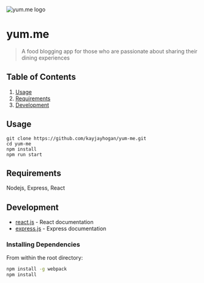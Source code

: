![yum.me logo](https://res.cloudinary.com/kjhogan/image/upload/v1562452169/yumme_4_ukpyej.png)
# yum.me

> A food blogging app for those who are passionate about sharing their dining experiences

## Table of Contents

1. [Usage](#Usage)
1. [Requirements](#requirements)
1. [Development](#development)

## Usage

```
git clone https://github.com/kayjayhogan/yum-me.git
cd yum-me
npm install
npm run start
```

## Requirements

Nodejs, Express, React

## Development

* [react.js](https://reactjs.org/docs/getting-started.html) - React documentation
* [express.js](https://expressjs.com/en/api.html) - Express documentation

### Installing Dependencies

From within the root directory:

```sh
npm install -g webpack
npm install
```

